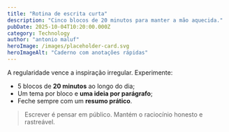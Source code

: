 ```yaml
---
title: "Rotina de escrita curta"
description: "Cinco blocos de 20 minutos para manter a mão aquecida."
pubDate: 2025-10-04T10:20:00.000Z
category: Technology
author: "antonio maluf"
heroImage: /images/placeholder-card.svg
heroImageAlt: "Caderno com anotações rápidas"
---
```


A regularidade vence a inspiração irregular. Experimente:

- 5 blocos de **20 minutos** ao longo do dia;
- Um tema por bloco e **uma ideia por parágrafo**;
- Feche sempre com um **resumo prático**.

> Escrever é pensar em público. Mantém o raciocínio honesto e rastreável.